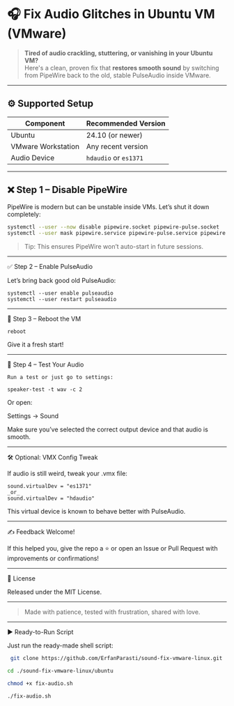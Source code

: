 # 🎧 Fix Audio Glitches in Ubuntu VM (VMware)

> **Tired of audio crackling, stuttering, or vanishing in your Ubuntu VM?**  
> Here's a clean, proven fix that **restores smooth sound** by switching from PipeWire back to the old, stable PulseAudio inside VMware.

---

## ⚙️ Supported Setup

| Component           | Recommended Version |
|--------------------|---------------------|
| Ubuntu             | 24.10 (or newer)    |
| VMware Workstation | Any recent version  |
| Audio Device       | `hdaudio` or `es1371` |

---

## ❌ Step 1 – Disable PipeWire

PipeWire is modern but can be unstable inside VMs. Let’s shut it down completely:

```bash
systemctl --user --now disable pipewire.socket pipewire-pulse.socket
systemctl --user mask pipewire.service pipewire-pulse.service pipewire.socket pipewire-pulse.socket
```
> Tip: This ensures PipeWire won’t auto-start in future sessions.




---

✅ Step 2 – Enable PulseAudio

Let’s bring back good old PulseAudio:
```
systemctl --user enable pulseaudio
systemctl --user restart pulseaudio
```

---

🔁 Step 3 – Reboot the VM
```
reboot
```
Give it a fresh start!


---

🎼 Step 4 – Test Your Audio
```
Run a test or just go to settings:

speaker-test -t wav -c 2
```
Or open:

Settings → Sound

Make sure you’ve selected the correct output device and that audio is smooth.


---

🛠️ Optional: VMX Config Tweak

If audio is still weird, tweak your .vmx file:
```
sound.virtualDev = "es1371"
_or_
sound.virtualDev = "hdaudio"

```
This virtual device is known to behave better with PulseAudio.


---

✍️ Feedback Welcome!

If this helped you, give the repo a ⭐ or open an Issue or Pull Request with improvements or confirmations!


---

📄 License

Released under the MIT License.


---

> Made with patience, tested with frustration, shared with love.




---

▶️ Ready-to-Run Script

Just run the ready-made shell script:
```bash
 git clone https://github.com/ErfanParasti/sound-fix-vmware-linux.git

cd ./sound-fix-vmware-linux/ubuntu

chmod +x fix-audio.sh

./fix-audio.sh

```